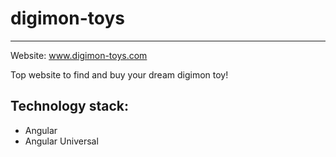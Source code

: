 # digimon-toys
---

Website: www.digimon-toys.com

Top website to find and buy your dream digimon toy!


## Technology stack:
- Angular
- Angular Universal